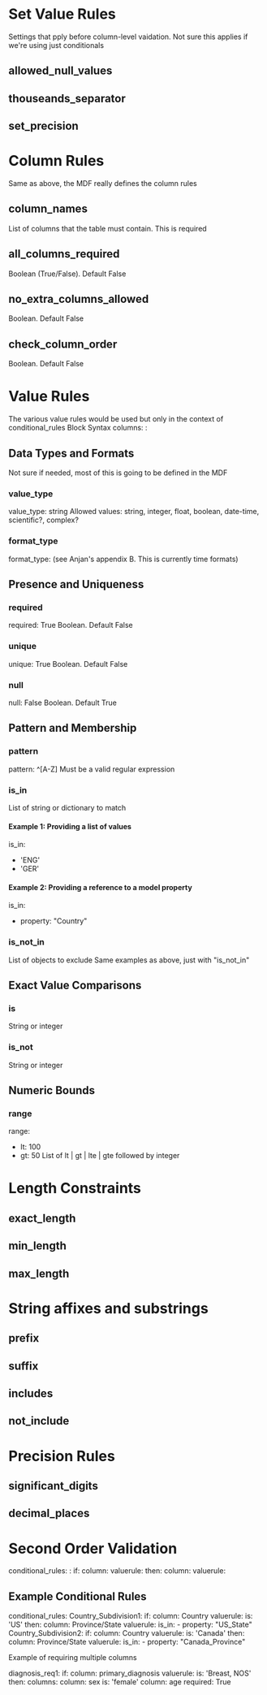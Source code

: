 # Set Value Rules
Settings that pply before column-level vaidation.  Not sure this applies if we're using just conditionals
## allowed_null_values
## thouseands_separator
## set_precision

# Column Rules
Same as above, the MDF really defines the column rules
## column_names
List of columns that the table must contain.  This is required
## all_columns_required
Boolean (True/False).  Default False
## no_extra_columns_allowed
Boolean.  Default False
## check_column_order
Boolean.  Default False

# Value Rules
The various value rules would be used but only in the context of conditional_rules
Block Syntax
columns:
  <ColumnName>:
    <ValueRule1>
    <ValueRule2>

## Data Types and Formats
Not sure if needed, most of this is going to be defined in the MDF
### value_type
value_type: string
Allowed values: string, integer, float, boolean, date-time, scientific?, complex?
### format_type
format_type:  (see Anjan's appendix B.  This is currently time formats)

## Presence and Uniqueness
### required
required: True
Boolean.  Default False
### unique
unique: True
Boolean.  Default False
### null
null: False
Boolean.  Default True

## Pattern and Membership
### pattern
pattern: ^[A-Z]
Must be a valid regular expression
### is_in
List of string or dictionary to match
#### Example 1: Providing a list of values
is_in:
  - 'ENG'
  - 'GER'
#### Example 2: Providing a reference to a model property
is_in:
  - property: "Country"
### is_not_in
List of objects to exclude
Same examples as above, just with "is_not_in"

## Exact Value Comparisons
### is
String or integer
### is_not
String or integer

## Numeric Bounds
### range
range:
  - lt: 100
  - gt: 50
List of lt | gt | lte | gte followed by integer

# Length Constraints
## exact_length
## min_length
## max_length

# String affixes and substrings
## prefix
## suffix
## includes
## not_include

# Precision Rules
## significant_digits
## decimal_places

# Second Order Validation
conditional_rules:
  <RuleName1>:
    if:
      column: <ColumnA>
      valuerule: <ValueRuleA>
    then:
      column: <ColumnB>
      valuerule: <ValueRuleB>


## Example Conditional Rules
conditional_rules:
  Country_Subdivision1:
    if:
      column: Country
      valuerule:
        is: 'US'
    then:
      column: Province/State
      valuerule:
        is_in:
          - property: "US_State"
Country_Subdivision2:
    if:
      column: Country
      valuerule:
        is: 'Canada'
    then:
      column: Province/State
      valuerule:
        is_in:
          - property: "Canada_Province"


Example of requiring multiple columns

diagnosis_req1:
  if:
    column: primary_diagnosis
    valuerule:
      is: 'Breast, NOS'
  then:
    columns:
      column: sex
        is: 'female'
      column: age
        required: True